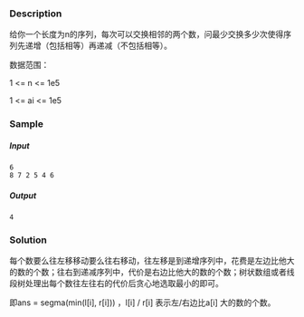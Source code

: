 ### Description

给你一个长度为n的序列，每次可以交换相邻的两个数，问最少交换多少次使得序列先递增（包括相等）再递减（不包括相等）。

数据范围：

1 <= n <= 1e5

1 <= ai <= 1e5

### Sample

##### Input

```
6
8 7 2 5 4 6
```

##### Output

```
4
```

### Solution

每个数要么往左移移动要么往右移动，往左移是到递增序列中，花费是左边比他大的数的个数；往右到递减序列中，代价是右边比他大的数的个数；树状数组或者线段树处理出每个数往左往右的代价后贪心地选取最小的即可。

即ans = segma(min(l[i], r[i])) ，l[i] / r[i] 表示左/右边比a[i] 大的数的个数。
